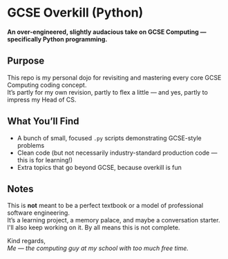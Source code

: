 # GCSE Overkill (Python)

**An over-engineered, slightly audacious take on GCSE Computing — specifically Python programming.**

## Purpose
This repo is my personal dojo for revisiting and mastering every core GCSE Computing coding concept.  
It’s partly for my own revision, partly to flex a little — and yes, partly to impress my Head of CS.  

## What You’ll Find
- A bunch of small, focused `.py` scripts demonstrating GCSE-style problems  
- Clean code (but not necessarily industry-standard production code — this is for learning!)  
- Extra topics that go beyond GCSE, because overkill is fun  

## Notes
This is **not** meant to be a perfect textbook or a model of professional software engineering.  
It’s a learning project, a memory palace, and maybe a conversation starter.  
I'll also keep working on it. By all means this is not complete.

Kind regards,  
*Me — the computing guy at my school with too much free time.*

